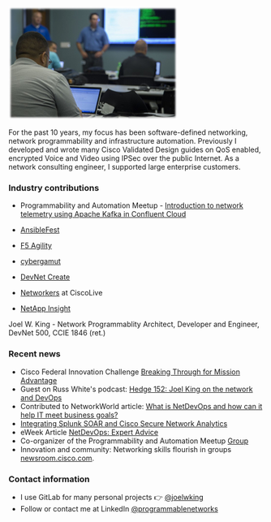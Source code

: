 <img src="https://raw.githubusercontent.com/joelwking/joelwking/master/images/03_27_57.jpg" alt="banner">


For the past 10 years, my focus has been software-defined networking, network programmability and infrastructure automation. Previously I developed and wrote many Cisco Validated Design guides on QoS enabled, encrypted Voice and Video using IPSec over the public Internet. As a network consulting engineer, I supported large enterprise customers.

### Industry contributions

- Programmability and Automation Meetup - [Introduction to network telemetry using Apache Kafka in Confluent Cloud](https://www.youtube.com/watch?v=ABMcflO1ix8)
- [AnsibleFest](https://www.slideshare.net/joelwking/using-ansible-tower-to-implement-security-policies-and-telemetry-streaming-for-hybrid-clouds)

- [F5 Agility](https://www.slideshare.net/joelwking/supernetops-source-of-truth)
- [cybergamut](http://cybergamut.com/2016/09/technical-tuesday-20-september-2016-goodbye-cli-hello-api-leveraging-network-programmability-in-security-incident-response-by-joel-king-of-wwt/)
- [DevNet Create](https://www.slideshare.net/joelwking/devnetcreate2021joelwkingpptx)
- [Networkers](https://www.slideshare.net/joelwking/brkevt2311joekingpbrpptx) at CiscoLive
- [NetApp Insight](https://www.slideshare.net/joelwking/bd-2577-bigdatavideosurveillancestoragesolutionbc)

Joel W. King - Network Programmablity Architect, Developer and Engineer, DevNet 500, CCIE 1846 (ret.)

### Recent news

- Cisco Federal Innovation Challenge [Breaking Through for Mission Advantage](https://blogs.cisco.com/government/breaking-through-for-mission-advantage)
- Guest on Russ White's podcast: [Hedge 152: Joel King on the network and DevOps](https://rule11.tech/hedge-152-joel-king-on-the-network-and-devops/)
- Contributed to NetworkWorld article: [What is NetDevOps and how can it help IT meet business goals?](https://www.networkworld.com/article/3665915/what-is-netdevops-and-how-can-it-help-it-meet-business-goals.html)
- [Integrating Splunk SOAR and Cisco Secure Network Analytics](https://www.wwt.com/article/integrating-splunk-soar-and-cisco-secure-network-analytics)
- eWeek Article [NetDevOps: Expert Advice](https://www.eweek.com/networking/understanding-netdevops-expert-advice/)
- Co-organizer of the Programmability and Automation Meetup [Group](https://www.meetup.com/rtp-programmability-and-automation-meetup/)
- Innovation and community: Networking skills flourish in groups [newsroom.cisco.com](https://newsroom.cisco.com/feature-content?type=webcontent&articleId=2147139).

### Contact information

- I use GitLab for many personal projects 👉 <a href="https://gitlab.com/joelwking">@joelwking</a>
- Follow or contact me at LinkedIn <a href="https://www.linkedin.com/in/programmablenetworks/">@programmablenetworks</a>
<!--
**joelwking/joelwking** is a ✨ _special_ ✨ repository because its `README.md` (this file) appears on your GitHub profile.

Here are some ideas to get you started:

- 🔭 I’m currently working on ...
- 🌱 I’m currently learning ...
- 👯 I’m looking to collaborate on ...
- 🤔 I’m looking for help with ...
- 💬 Ask me about ...
- 📫 How to reach me: ...
- 😄 Pronouns: ...
- ⚡ Fun fact: ...
-->
